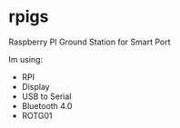 # rpigs
Raspberry PI Ground Station for Smart Port

Im using:
- RPI
- Display
- USB to Serial
- Bluetooth 4.0
- ROTG01
